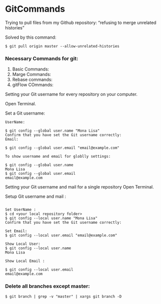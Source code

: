 # GitCommands
Trying to pull files from my Github repository: “refusing to merge unrelated histories”  

 Solved by this command: 

```
$ git pull origin master --allow-unrelated-histories

```
### Necessary Commands for git:
1. Basic Commands:
2. Marge Commands:
3. Rebase commands:
4. gitFlow COmmands:


Setting your Git username for every repository on your computer.  

Open Terminal.

Set a Git username:
```
UserName: 

$ git config --global user.name "Mona Lisa"
Confirm that you have set the Git username correctly:
Email: 

$ git config --global user.email "email@example.com"

```
```
To show username and email for globlly settings: 

$ git config --global user.name
Mona Lisa
$ git config --global user.email 
email@example.com

```

Setting your Git username and mail for a single repository
Open Terminal.

Setup Git username and mail :
```

Set UserName : 
$ cd <your local repository folder>
$ git config --local user.name "Mona Lisa"
Confirm that you have set the Git username correctly:

Set Email: 
$ git config --local user.email "email@example.com"

Show Local User: 
$ git config --local user.name
Mona Lisa

Show Local Email :

$ git config --local user.email 
email@example.com

```
### Delete all branches except master:
```
$ git branch | grep -v "master" | xargs git branch -D 
```
